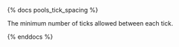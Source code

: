 {% docs pools_tick_spacing %}

The minimum number of ticks allowed between each tick.

{% enddocs %}